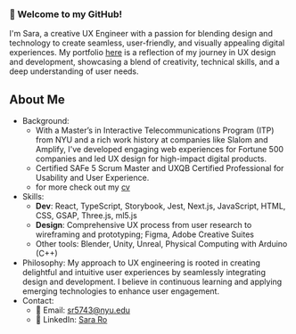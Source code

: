 ### 👋 Welcome to my GitHub! 

I'm Sara, a creative UX Engineer with a passion for blending design and technology to create seamless, user-friendly, and visually appealing digital experiences. My portfolio [here](https://sarawr.sotion.site/) is a reflection of my journey in UX design and development, showcasing a blend of creativity, technical skills, and a deep understanding of user needs.

## About Me
- Background:
    - With a Master’s in Interactive Telecommunications Program (ITP) from NYU and a rich work history at companies like Slalom and Amplify, I've developed engaging web experiences for Fortune 500 companies and led UX design for high-impact digital products.
    - Certified SAFe 5 Scrum Master and UXQB Certified Professional for Usability and User Experience.
    - for more check out my [cv](https://github.com/rohsara/rohsara/blob/main/cv.json)
- Skills:
    - **Dev**: React, TypeScript, Storybook, Jest, Next.js, JavaScript, HTML, CSS, GSAP, Three.js, ml5.js
    - **Design**: Comprehensive UX process from user research to wireframing and prototyping; Figma, Adobe Creative Suites
    - Other tools: Blender, Unity, Unreal, Physical Computing with Arduino (C++)
- Philosophy: My approach to UX engineering is rooted in creating delightful and intuitive user experiences by seamlessly integrating design and development. I believe in continuous learning and applying emerging technologies to enhance user engagement.
- Contact: 
    - 📧 Email: sr5743@nyu.edu
    - 🔗 LinkedIn: [Sara Ro](https://www.linkedin.com/in/sararo/)
